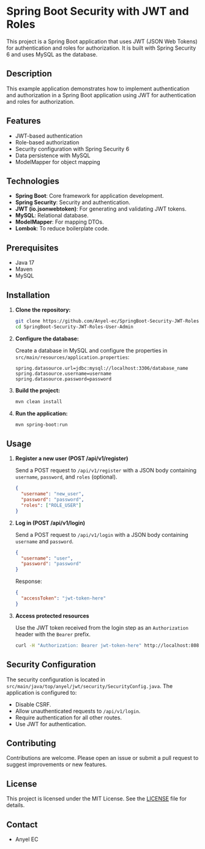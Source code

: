 # Spring Boot Security with JWT and Roles

This project is a Spring Boot application that uses JWT (JSON Web Tokens) for authentication and roles for authorization. It is built with Spring Security 6 and uses MySQL as the database.

## Description

This example application demonstrates how to implement authentication and authorization in a Spring Boot application using JWT for authentication and roles for authorization.

## Features

- JWT-based authentication
- Role-based authorization
- Security configuration with Spring Security 6
- Data persistence with MySQL
- ModelMapper for object mapping

## Technologies

- **Spring Boot**: Core framework for application development.
- **Spring Security**: Security and authentication.
- **JWT (io.jsonwebtoken)**: For generating and validating JWT tokens.
- **MySQL**: Relational database.
- **ModelMapper**: For mapping DTOs.
- **Lombok**: To reduce boilerplate code.

## Prerequisites

- Java 17
- Maven
- MySQL

## Installation

1. **Clone the repository:**

    ```bash
    git clone https://github.com/Anyel-ec/SpringBoot-Security-JWT-Roles-User-Admin
    cd SpringBoot-Security-JWT-Roles-User-Admin
    ```

2. **Configure the database:**

   Create a database in MySQL and configure the properties in `src/main/resources/application.properties`:

    ```properties
    spring.datasource.url=jdbc:mysql://localhost:3306/database_name
    spring.datasource.username=username
    spring.datasource.password=password
    ```

3. **Build the project:**

    ```bash
    mvn clean install
    ```

4. **Run the application:**

    ```bash
    mvn spring-boot:run
    ```

## Usage

1. **Register a new user (POST /api/v1/register)**

   Send a POST request to `/api/v1/register` with a JSON body containing `username`, `password`, and `roles` (optional).

    ```json
    {
      "username": "new_user",
      "password": "password",
      "roles": ["ROLE_USER"]
    }
    ```

2. **Log in (POST /api/v1/login)**

   Send a POST request to `/api/v1/login` with a JSON body containing `username` and `password`.

    ```json
    {
      "username": "user",
      "password": "password"
    }
    ```

   Response:

    ```json
    {
      "accessToken": "jwt-token-here"
    }
    ```

3. **Access protected resources**

   Use the JWT token received from the login step as an `Authorization` header with the `Bearer` prefix.

    ```bash
    curl -H "Authorization: Bearer jwt-token-here" http://localhost:8080/api/v1/protected
    ```

## Security Configuration

The security configuration is located in `src/main/java/top/anyel/jwt/security/SecurityConfig.java`. The application is configured to:

- Disable CSRF.
- Allow unauthenticated requests to `/api/v1/login`.
- Require authentication for all other routes.
- Use JWT for authentication.

## Contributing

Contributions are welcome. Please open an issue or submit a pull request to suggest improvements or new features.

## License

This project is licensed under the MIT License. See the [LICENSE](LICENSE) file for details.

## Contact

- Anyel EC
